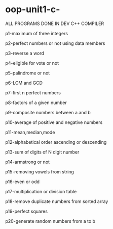 # oop-unit1-c-

ALL PROGRAMS DONE IN DEV C++ COMPILER

p1-maximum of three integers

p2-perfect numbers or not using data members

p3-reverse a word

p4-eligible for vote or not

p5-palindrome or not

p6-LCM and GCD 

p7-first n perfect numbers

p8-factors of a given number

p9-composite numbers between a and b

p10-average of positive and negative numbers

p11-mean,median,mode

p12-alphabetical order ascending or descending 

p13-sum of digits of N digit number

p14-armstrong or not

p15-removing vowels from string

p16-even or odd

p17-multiplication or division table

p18-remove duplicate numbers from sorted array

p19-perfect squares

p20-generate random numbers from a to b

